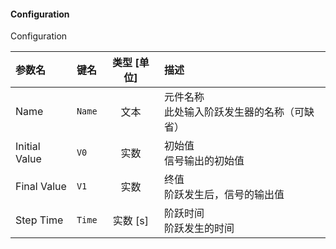 <!--
DO NOT EDIT THIS FILE DIRECTLY.
This file is generated by tools/comp-docs.js.
All changes will be overwritten by regeneration.
-->

<slot class="model-parameters">

#### Configuration

Configuration

| 参数名 | 键名 | 类型 [单位] | 描述 |
|:------ |:---- |:-----------:|:---- |
| Name | `Name` | 文本 | 元件名称<br/>此处输入阶跃发生器的名称（可缺省） |
| Initial Value | `V0` | 实数 | 初始值<br/>信号输出的初始值 |
| Final Value | `V1` | 实数 | 终值<br/>阶跃发生后，信号的输出值 |
| Step Time | `Time` | 实数 [s] | 阶跃时间<br/>阶跃发生的时间 |


</slot>
